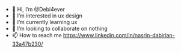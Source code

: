 - 👋 Hi, I’m @Debi4ever
- 👀 I’m interested in ux design 
- 🌱 I’m currently learning ux
- 💞️ I’m looking to collaborate on nothing
- 📫 How to reach me 
https://www.linkedin.com/in/nasrin-dabirian-33a47b230/
<!---
Debi4ever/Debi4ever is a ✨ special ✨ repository because its `README.md` (this file) appears on your GitHub profile.
You can click the Preview link to take a look at your changes.
--->
